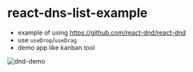 # react-dns-list-example

* example of using https://github.com/react-dnd/react-dnd
* use `useDrop`/`useDrag`
* demo app like kanban tool

![dnd-demo](https://user-images.githubusercontent.com/29176292/65384548-9819c200-dd5e-11e9-913f-829b619e555b.gif)